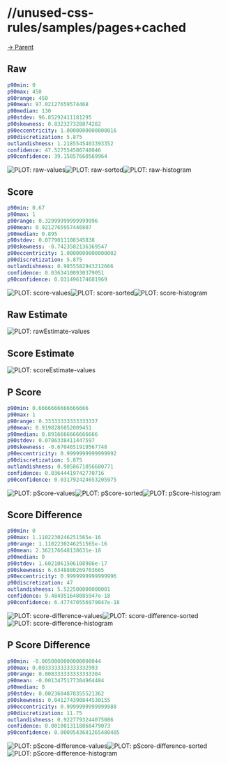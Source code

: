 
# //unused-css-rules/samples/pages+cached

[→ Parent](../..)


## Raw


```yaml
p90min: 0
p90max: 450
p90range: 450
p90mean: 97.02127659574468
p90median: 130
p90stdev: 96.85292411181295
p90skewness: 0.832327328874282
p90eccentricity: 1.0000000000000016
p90discretization: 5.875
outlandishness: 1.2185545403393352
confidence: 47.527554586748046
p90confidence: 39.15857660569964

```

![PLOT: raw-values](./raw/values.svg)![PLOT: raw-sorted](./raw/sorted.svg)![PLOT: raw-histogram](./raw/histogram.svg)
## Score


```yaml
p90min: 0.67
p90max: 1
p90range: 0.32999999999999996
p90mean: 0.9212765957446807
p90median: 0.895
p90stdev: 0.0779011108345838
p90skewness: -0.7423502136369547
p90eccentricity: 1.0000000000000002
p90discretization: 5.875
outlandishness: 0.9855582943212666
confidence: 0.03634100930379051
p90confidence: 0.031496174681969

```

![PLOT: score-values](./score/values.svg)![PLOT: score-sorted](./score/sorted.svg)![PLOT: score-histogram](./score/histogram.svg)
## Raw Estimate

![PLOT: rawEstimate-values](./rawEstimate/values.svg)
## Score Estimate

![PLOT: scoreEstimate-values](./scoreEstimate/values.svg)
## P Score


```yaml
p90min: 0.6666666666666666
p90max: 1
p90range: 0.33333333333333337
p90mean: 0.9198286052009451
p90median: 0.8916666666666666
p90stdev: 0.0786338411447597
p90skewness: -0.6704651919567748
p90eccentricity: 0.9999999999999992
p90discretization: 5.875
outlandishness: 0.9858671056680771
confidence: 0.03644419742770716
p90confidence: 0.031792424653205975

```

![PLOT: pScore-values](./pScore/values.svg)![PLOT: pScore-sorted](./pScore/sorted.svg)![PLOT: pScore-histogram](./pScore/histogram.svg)
## Score Difference


```yaml
p90min: 0
p90max: 1.1102230246251565e-16
p90range: 1.1102230246251565e-16
p90mean: 2.362176648138631e-18
p90median: 0
p90stdev: 1.6021061506108986e-17
p90skewness: 6.6348880269703665
p90eccentricity: 0.9999999999999996
p90discretization: 47
outlandishness: 5.522500000000001
confidence: 9.484951648085947e-18
p90confidence: 6.477470556979047e-18

```

![PLOT: score-difference-values](./score-difference/values.svg)![PLOT: score-difference-sorted](./score-difference/sorted.svg)![PLOT: score-difference-histogram](./score-difference/histogram.svg)
## P Score Difference


```yaml
p90min: -0.0050000000000000044
p90max: 0.0033333333333332993
p90range: 0.008333333333333304
p90mean: -0.0013475177304964484
p90median: 0
p90stdev: 0.0023604878355521362
p90skewness: 0.041274390844530155
p90eccentricity: 0.9999999999999988
p90discretization: 11.75
outlandishness: 0.9227793244075086
confidence: 0.0010013118868479073
p90confidence: 0.0009543681265480405

```

![PLOT: pScore-difference-values](./pScore-difference/values.svg)![PLOT: pScore-difference-sorted](./pScore-difference/sorted.svg)![PLOT: pScore-difference-histogram](./pScore-difference/histogram.svg)
